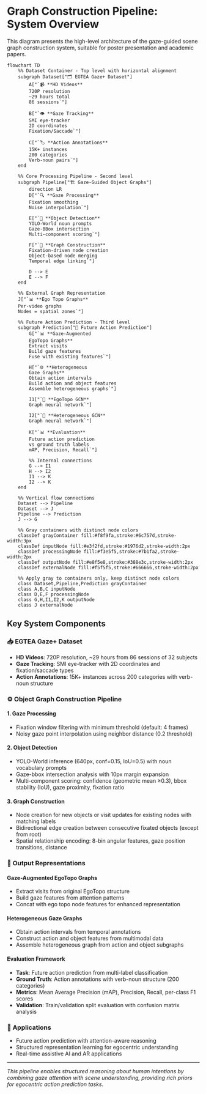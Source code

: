 # Graph Construction Pipeline: System Overview

This diagram presents the high-level architecture of the gaze-guided scene graph construction system, suitable for poster presentation and academic papers.

```mermaid
flowchart TD
    %% Dataset Container - Top level with horizontal alignment
    subgraph Dataset["🗂️ EGTEA Gaze+ Dataset"]
        A["`📹 **HD Videos**
        720P resolution
        ~29 hours total
        86 sessions`"]
        
        B["`👁️ **Gaze Tracking**
        SMI eye-tracker
        2D coordinates
        Fixation/Saccade`"]
        
        C["`🏷️ **Action Annotations**
        15K+ instances
        200 categories
        Verb-noun pairs`"]
    end
    
    %% Core Processing Pipeline - Second level
    subgraph Pipeline["🏗️ Gaze-Guided Object Graphs"]
        direction LR
        D["`🔍 **Gaze Processing**
        Fixation smoothing
        Noise interpolation`"]
        
        E["`🤖 **Object Detection**
        YOLO-World noun prompts
        Gaze-BBox intersection
        Multi-component scoring`"]
        
        F["`🔗 **Graph Construction**
        Fixation-driven node creation
        Object-based node merging
        Temporal edge linking`"]
        
        D --> E
        E --> F
    end
    
    %% External Graph Representation
    J["`📊 **Ego Topo Graphs**
    Per-video graphs
    Nodes = spatial zones`"]
    
    %% Future Action Prediction - Third level
    subgraph Prediction["🚀 Future Action Prediction"]
        G["`📊 **Gaze-Augmented
        EgoTopo Graphs**
        Extract visits
        Build gaze features
        Fuse with existing features`"]
        
        H["`🌐 **Heterogeneous
        Gaze Graphs**
        Obtain action intervals
        Build action and object features
        Assemble heterogeneous graphs`"]
        
        I1["`🤖 **EgoTopo GCN**
        Graph neural network`"]
        
        I2["`🤖 **Heterogeneous GCN**
        Graph neural network`"]
        
        K["`📊 **Evaluation**
        Future action prediction
        vs ground truth labels
        mAP, Precision, Recall`"]
        
        %% Internal connections
        G --> I1
        H --> I2
        I1 --> K
        I2 --> K
    end
    
    %% Vertical flow connections
    Dataset --> Pipeline
    Dataset --> J
    Pipeline --> Prediction
    J --> G
    
    %% Gray containers with distinct node colors
    classDef grayContainer fill:#f8f9fa,stroke:#6c757d,stroke-width:3px
    classDef inputNode fill:#e3f2fd,stroke:#1976d2,stroke-width:2px
    classDef processingNode fill:#f3e5f5,stroke:#7b1fa2,stroke-width:2px
    classDef outputNode fill:#e8f5e8,stroke:#388e3c,stroke-width:2px
    classDef externalNode fill:#f5f5f5,stroke:#666666,stroke-width:2px
    
    %% Apply gray to containers only, keep distinct node colors
    class Dataset,Pipeline,Prediction grayContainer
    class A,B,C inputNode
    class D,E,F processingNode
    class G,H,I1,I2,K outputNode
    class J externalNode
```

## Key System Components

### 📥 **EGTEA Gaze+ Dataset**
- **HD Videos**: 720P resolution, ~29 hours from 86 sessions of 32 subjects
- **Gaze Tracking**: SMI eye-tracker with 2D coordinates and fixation/saccade types
- **Action Annotations**: 15K+ instances across 200 categories with verb-noun structure

### ⚙️ **Object Graph Construction Pipeline**

#### 1. **Gaze Processing**
- Fixation window filtering with minimum threshold (default: 4 frames)
- Noisy gaze point interpolation using neighbor distance (0.2 threshold)

#### 2. **Object Detection**
- YOLO-World inference (640px, conf=0.15, IoU=0.5) with noun vocabulary prompts
- Gaze-bbox intersection analysis with 10px margin expansion
- Multi-component scoring: confidence (geometric mean ≥0.3), bbox stability (IoU), gaze proximity, fixation ratio

#### 3. **Graph Construction**
- Node creation for new objects or visit updates for existing nodes with matching labels
- Bidirectional edge creation between consecutive fixated objects (except from root)
- Spatial relationship encoding: 8-bin angular features, gaze position transitions, distance

### 🎯 **Output Representations**

#### **Gaze-Augmented EgoTopo Graphs**
- Extract visits from original EgoTopo structure
- Build gaze features from attention patterns
- Concat with ego topo node features for enhanced representation

#### **Heterogeneous Gaze Graphs**
- Obtain action intervals from temporal annotations
- Construct action and object features from multimodal data
- Assemble heterogeneous graph from action and object subgraphs

#### **Evaluation Framework**
- **Task**: Future action prediction from multi-label classification
- **Ground Truth**: Action annotations with verb-noun structure (200 categories)
- **Metrics**: Mean Average Precision (mAP), Precision, Recall, per-class F1 scores
- **Validation**: Train/validation split evaluation with confusion matrix analysis

### 🚀 **Applications**
- Future action prediction with attention-aware reasoning
- Structured representation learning for egocentric understanding
- Real-time assistive AI and AR applications

---

*This pipeline enables structured reasoning about human intentions by combining gaze attention with scene understanding, providing rich priors for egocentric action prediction tasks.* 